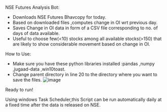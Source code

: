 NSE Futures Analysis Bot:
- Downloads NSE Futures Bhavcopy for today.
- Based on downloaded files ,computes change in OI wrt previous day.
- Saves Change in OI data in form of a CSV file corresponding to no. of days of data available.
- Useful to choose few(<10) stocks among all available stocks(>150) that are likely to show considerable movement based on change in OI.

How to Use:
- Make sure you have these python libraries installed :pandas ,numpy ,jugaad-data ,win10toast.
- Change parent directory in line 20 to the directory where you want to save the files.
![image](https://user-images.githubusercontent.com/37515765/134634533-e8cf674f-9637-45f4-96b6-6571b614f56d.png) 

Ready to run!

Using windows Task Scheduler,this Script can be run automatically daily at a fixed time after the data is released on NSE.

